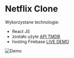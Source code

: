 # Netflix Clone

Wykorzystane technologie:

- React JS
- zostało użyte [API TMDB](https://www.themoviedb.org/?language=pl)
- hosting Firebase [LIVE DEMO](https://netflix-clone-8072b.web.app/)

![Demo](src/demo/netflix.gif)
